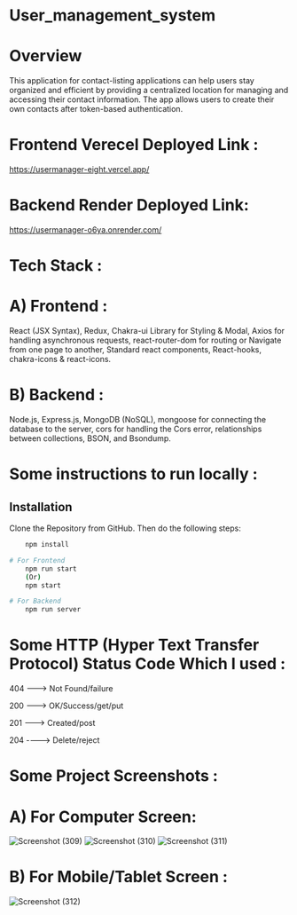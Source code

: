 # User_management_system
# Overview

This application for contact-listing applications can help users stay organized and efficient by providing a centralized location for managing and accessing their contact information. The app allows users to create their own contacts after token-based authentication.

# Frontend Verecel Deployed Link :

https://usermanager-eight.vercel.app/

# Backend Render Deployed Link:

https://usermanager-o6ya.onrender.com/

# Tech Stack :

# A) Frontend :

React (JSX Syntax), Redux, Chakra-ui Library for Styling & Modal, Axios for handling asynchronous requests, react-router-dom for routing or Navigate from one page to another, Standard react components, React-hooks, chakra-icons & react-icons.

# B) Backend :

Node.js, Express.js, MongoDB (NoSQL), mongoose for connecting the database to the server, cors for handling the Cors error, relationships between collections, BSON, and Bsondump.

# Some instructions to run locally :

## Installation

Clone the Repository from GitHub. Then do the following steps:

```bash
    npm install

# For Frontend
    npm run start
    (Or)
    npm start

# For Backend
    npm run server
```

# Some HTTP (Hyper Text Transfer Protocol) Status Code Which I used :

404 ---> Not Found/failure

200 ---> OK/Success/get/put

201 ---> Created/post

204 ----> Delete/reject

# Some Project Screenshots :

# A) For Computer Screen:
![Screenshot (309)](https://github.com/Pushpendra-1697/User_management_system/assets/104748364/eff31d9c-ea59-49ed-be10-89804751a284)
![Screenshot (310)](https://github.com/Pushpendra-1697/User_management_system/assets/104748364/d201d5aa-a3cc-4492-b9e0-8c0613fb6fc2)
![Screenshot (311)](https://github.com/Pushpendra-1697/User_management_system/assets/104748364/d954a638-9476-4c1a-9b54-d3cd1de3a3e4)

# B) For Mobile/Tablet Screen :
![Screenshot (312)](https://github.com/Pushpendra-1697/User_management_system/assets/104748364/6ad4c46d-125f-4b8b-85bd-dd26ab6b696f)
